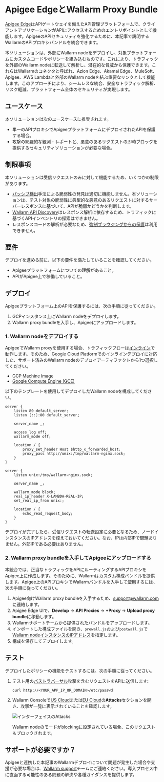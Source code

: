 [ptrav-attack-docs]:                ../../attacks-vulns-list.md#path-traversal
[attacks-in-ui-image]:              ../../images/admin-guides/test-attacks-quickstart.png

# Apigee EdgeとWallarm Proxy Bundle

[Apigee Edge](https://docs.apigee.com/api-platform/get-started/what-apigee-edge)はAPIゲートウェイを備えたAPI管理プラットフォームで、クライアントアプリケーションがAPIにアクセスするためのエントリポイントとして機能します。ApigeeのAPIセキュリティを強化するために、本記事で説明するWallarmのAPIプロキシバンドルを統合できます。

本ソリューションは、外部にWallarm nodeをデプロイし、対象プラットフォームにカスタムコードやポリシーを組み込むものです。これにより、トラフィックを外部のWallarm nodeに転送して解析し、潜在的な脅威から保護できます。これらはWallarmのコネクタと呼ばれ、Azion Edge、Akamai Edge、MuleSoft、Apigee、AWS Lambdaと外部のWallarm nodeを結ぶ重要なリンクとして機能します。このアプローチにより、シームレスな統合、安全なトラフィック解析、リスク軽減、プラットフォーム全体のセキュリティが実現します。

## ユースケース

本ソリューションは次のユースケースに推奨されます。

* 単一のAPIプロキシでApigeeプラットフォームにデプロイされたAPIを保護する場合。
* 攻撃の網羅的な観測・レポートと、悪意のあるリクエストの即時ブロックを提供するセキュリティソリューションが必要な場合。

## 制限事項

本ソリューションは受信リクエストのみに対して機能するため、いくつかの制限があります。

* [パッシブ検出](../../about-wallarm/detecting-vulnerabilities.md#passive-detection)手法による脆弱性の発見は適切に機能しません。本ソリューションは、テスト対象の脆弱性に典型的な悪意のあるリクエストに対するサーバーレスポンスに基づいて、APIが脆弱かどうかを判断します。
* [Wallarm API Discovery](../../api-discovery/overview.md)はレスポンス解析に依存するため、トラフィックに基づくAPIインベントリの探索はできません。
* レスポンスコードの解析が必要なため、[強制ブラウジングからの保護](../../admin-en/configuration-guides/protecting-against-bruteforce.md)は利用できません。

## 要件

デプロイを進める前に、以下の要件を満たしていることを確認してください。

* Apigeeプラットフォームについての理解があること。
* APIがApigee上で稼働していること。

## デプロイ

Apigeeプラットフォーム上のAPIを保護するには、次の手順に従ってください。

1. GCPインスタンス上にWallarm nodeをデプロイします。
1. Wallarm proxy bundleを入手し、Apigeeにアップロードします。

### 1. Wallarm nodeをデプロイする

ApigeeでWallarm proxyを使用する場合、トラフィックフローは[インライン](../inline/overview.md)で動作します。そのため、Google Cloud Platformでのインラインデプロイに対応した、サポート済みのWallarm nodeのデプロイアーティファクトから1つ選択してください。

* [GCP Machine Image](../packages/gcp-machine-image.md)
* [Google Compute Engine (GCE)](../cloud-platforms/gcp/docker-container.md)

以下のテンプレートを使用してデプロイしたWallarm nodeを構成してください。

```
server {
	listen 80 default_server;
	listen [::]:80 default_server;

	server_name _;

	access_log off;
	wallarm_mode off;

	location / {
		proxy_set_header Host $http_x_forwarded_host;
		proxy_pass http://unix:/tmp/wallarm-nginx.sock;
	}
}

server {
	listen unix:/tmp/wallarm-nginx.sock;
	
	server_name _;
	
	wallarm_mode block;
	real_ip_header X-LAMBDA-REAL-IP;
	set_real_ip_from unix:;

	location / {
		echo_read_request_body;
	}
}
```

デプロイが完了したら、受信リクエストの転送設定に必要となるため、ノードインスタンスのIPアドレスを控えておいてください。なお、IPは内部IPで問題ありません。外部IPである必要はありません。

### 2. Wallarm proxy bundleを入手してApigeeにアップロードする

本統合では、正当なトラフィックをAPIにルーティングするAPIプロキシをApigee上に作成します。そのために、Wallarmはカスタム構成バンドルを提供します。Apigee上のAPIプロキシでWallarmバンドルを入手して[使用](https://docs.apigee.com/api-platform/fundamentals/build-simple-api-proxy)するには、次の手順に従ってください。

1. Apigee向けWallarm proxy bundleを入手するため、[support@wallarm.com](mailto:support@wallarm.com)に連絡します。
1. Apigee Edge UIで、**Develop** → **API Proxies** → **+Proxy** → **Upload proxy bundle**に移動します。
1. Wallarmサポートチームから提供されたバンドルをアップロードします。
1. インポートした構成ファイルを開き、`prewall.js`および`postwall.js`で[Wallarm nodeインスタンスのIPアドレス](#1-deploy-a-wallarm-node)を指定します。
1. 構成を保存してデプロイします。

## テスト

デプロイしたポリシーの機能をテストするには、次の手順に従ってください。

1. テスト用の[パストラバーサル][ptrav-attack-docs]攻撃を含むリクエストをAPIに送信します:

    ```
    curl http://<YOUR_APP_IP_OR_DOMAIN>/etc/passwd
    ```
1. Wallarm Consoleで[US Cloud](https://us1.my.wallarm.com/attacks)または[EU Cloud](https://my.wallarm.com/attacks)の**Attacks**セクションを開き、攻撃が一覧に表示されていることを確認します。
    
    ![インターフェイスのAttacks][attacks-in-ui-image]

    Wallarm nodeのモードがblockingに設定されている場合、このリクエストもブロックされます。

## サポートが必要ですか？

Apigeeと連携した本記事のWallarmデプロイについて問題が発生した場合や支援が必要な場合は、[Wallarm support](mailto:support@wallarm.com)チームにご連絡ください。導入プロセス中に直面する可能性のある問題の解決や各種ガイダンスを提供します。
